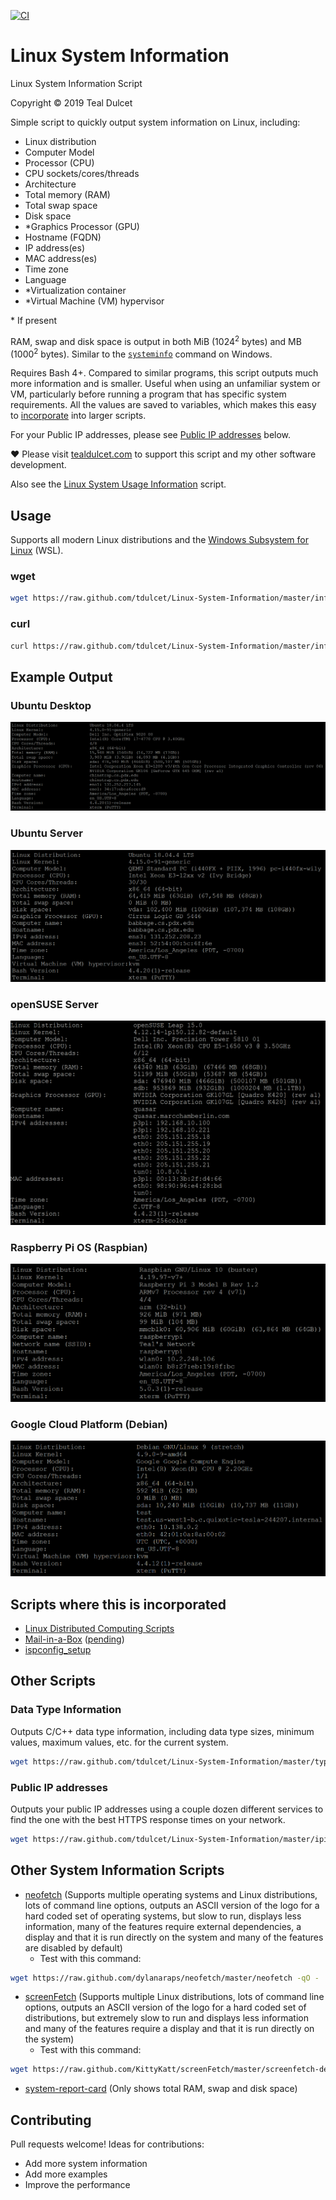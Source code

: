 [![CI](https://github.com/tdulcet/Linux-System-Information/actions/workflows/ci.yml/badge.svg)](https://github.com/tdulcet/Linux-System-Information/actions/workflows/ci.yml)

# Linux System Information
Linux System Information Script

Copyright © 2019 Teal Dulcet

Simple script to quickly output system information on Linux, including:

* Linux distribution
* Computer Model
* Processor (CPU)
* CPU sockets/cores/threads
* Architecture
* Total memory (RAM)
* Total swap space
* Disk space
* \*Graphics Processor (GPU)
* Hostname (FQDN)
* IP address(es)
* MAC address(es)
* Time zone
* Language
* \*Virtualization container
* \*Virtual Machine (VM) hypervisor

\* If present

RAM, swap and disk space is output in both MiB (1024<sup>2</sup> bytes) and MB (1000<sup>2</sup> bytes). Similar to the [`systeminfo`](https://en.wikipedia.org/wiki/Systeminfo.exe) command on Windows.

Requires Bash 4+. Compared to similar programs, this script outputs much more information and is smaller. Useful when using an unfamiliar system or VM, particularly before running a program that has specific system requirements. All the values are saved to variables, which makes this easy to [incorporate](#scripts-where-this-is-incorporated) into larger scripts.

For your Public IP addresses, please see [Public IP addresses](#public-ip-addresses) below.

❤️ Please visit [tealdulcet.com](https://www.tealdulcet.com/) to support this script and my other software development.

Also see the [Linux System Usage Information](https://github.com/tdulcet/Linux-System-Information) script.

## Usage

Supports all modern Linux distributions and the [Windows Subsystem for Linux](https://en.wikipedia.org/wiki/Windows_Subsystem_for_Linux) (WSL).

### wget

```bash
wget https://raw.github.com/tdulcet/Linux-System-Information/master/info.sh -qO - | bash -s
```

### curl

```bash
curl https://raw.github.com/tdulcet/Linux-System-Information/master/info.sh | bash -s
```

## Example Output

### Ubuntu Desktop

![](images/Ubuntu%20Desktop.png)

### Ubuntu Server

![](images/Ubuntu%20Server.png)

### openSUSE Server

![](images/openSUSE%20Server.png)

### Raspberry Pi OS (Raspbian)

![](images/Raspberry%20Pi.png)

### Google Cloud Platform (Debian)

![](images/Google%20Cloud%20Platform.png)

## Scripts where this is incorporated

* [Linux Distributed Computing Scripts](https://github.com/tdulcet/Distributed-Computing-Scripts)
* [Mail-in-a-Box](https://github.com/mail-in-a-box/mailinabox) ([pending](https://github.com/mail-in-a-box/mailinabox/pull/1456))
* [ispconfig_setup](https://github.com/servisys/ispconfig_setup)

## Other Scripts

### Data Type Information

Outputs C/C++ data type information, including data type sizes, minimum values, maximum values, etc. for the current system.

```bash
wget https://raw.github.com/tdulcet/Linux-System-Information/master/typeinfo.sh -qO - | bash -s
```

### Public IP addresses

Outputs your public IP addresses using a couple dozen different services to find the one with the best HTTPS response times on your network.

```bash
wget https://raw.github.com/tdulcet/Linux-System-Information/master/ipinfo.sh -qO - | bash -s
```

## Other System Information Scripts

* [neofetch](https://github.com/dylanaraps/neofetch) (Supports multiple operating systems and Linux distributions, lots of command line options, outputs an ASCII version of the logo for a hard coded set of operating systems, but slow to run, displays less information, many of the features require external dependencies, a display and that it is run directly on the system and many of the features are disabled by default)
	* Test with this command:
```bash
wget https://raw.github.com/dylanaraps/neofetch/master/neofetch -qO - | bash -s -- -v --no_config
```
* [screenFetch](https://github.com/KittyKatt/screenFetch) (Supports multiple Linux distributions, lots of command line options, outputs an ASCII version of the logo for a hard coded set of distributions, but extremely slow to run and displays less information and many of the features require a display and that it is run directly on the system)
	* Test with this command:
```bash
wget https://raw.github.com/KittyKatt/screenFetch/master/screenfetch-dev -qO - | bash -s -- -v
```
* [system-report-card](https://github.com/swelljoe/system-report-card) (Only shows total RAM, swap and disk space)

## Contributing

Pull requests welcome! Ideas for contributions:

* Add more system information
* Add more examples
* Improve the performance
